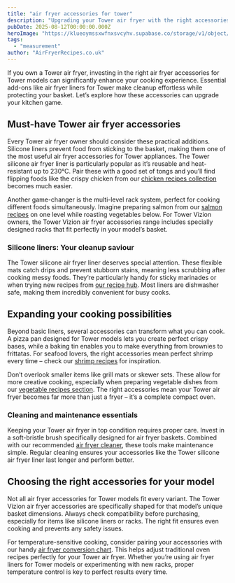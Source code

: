 ```yaml
---
title: "air fryer accessories for tower"
description: "Upgrading your Tower air fryer with the right accessories can transform your cooking experience. From silicone liners to handy racks, these add-ons make cleanup easier and expand your recipe options. Let’s explore the best accessories to get the most out of your appliance."
pubDate: 2025-08-12T00:00:00.000Z
heroImage: "https://klueoymssxwfnxsvcyhv.supabase.co/storage/v1/object/public/md/air-fryer-accessories-for-tower-89d25df8.png"
tags:
  - "measurement"
author: "AirFryerRecipes.co.uk"
---
```


<p id="">If you own a Tower air fryer, investing in the right air fryer accessories for Tower models can significantly enhance your cooking experience. Essential add-ons like air fryer liners for Tower make cleanup effortless while protecting your basket. Let’s explore how these accessories can upgrade your kitchen game.</p><h2 id="">Must-have Tower air fryer accessories</h2><p id="">Every Tower air fryer owner should consider these practical additions. Silicone liners prevent food from sticking to the basket, making them one of the most useful air fryer accessories for Tower appliances. The Tower silicone air fryer liner is particularly popular as it’s reusable and heat-resistant up to 230°C. Pair these with a good set of tongs and you’ll find flipping foods like the crispy chicken from our <a href="https://www.airfryerrecipe.co.uk/recipe-category/chicken" id="">chicken recipes collection</a> becomes much easier.</p><p id="">Another game-changer is the multi-level rack system, perfect for cooking different foods simultaneously. Imagine preparing salmon from our <a href="https://www.airfryerrecipe.co.uk/recipe-category/salmon" id="">salmon recipes</a> on one level while roasting vegetables below. For Tower Vizion owners, the Tower Vizion air fryer accessories range includes specially designed racks that fit perfectly in your model’s basket.</p><h3 id="">Silicone liners: Your cleanup saviour</h3><p id="">The Tower silicone air fryer liner deserves special attention. These flexible mats catch drips and prevent stubborn stains, meaning less scrubbing after cooking messy foods. They’re particularly handy for sticky marinades or when trying new recipes from <a href="https://www.airfryerrecipe.co.uk/recipes" id="">our recipe hub</a>. Most liners are dishwasher safe, making them incredibly convenient for busy cooks.</p><h2 id="">Expanding your cooking possibilities</h2><p id="">Beyond basic liners, several accessories can transform what you can cook. A pizza pan designed for Tower models lets you create perfect crispy bases, while a baking tin enables you to make everything from brownies to frittatas. For seafood lovers, the right accessories mean perfect shrimp every time – check our <a href="https://www.airfryerrecipe.co.uk/recipe-category/shrimp" id="">shrimp recipes</a> for inspiration.</p><p id="">Don’t overlook smaller items like grill mats or skewer sets. These allow for more creative cooking, especially when preparing vegetable dishes from our <a href="https://www.airfryerrecipe.co.uk/recipe-category/vegetables" id="">vegetable recipes section</a>. The right accessories mean your Tower air fryer becomes far more than just a fryer – it’s a complete compact oven.</p><h3 id="">Cleaning and maintenance essentials</h3><p id="">Keeping your Tower air fryer in top condition requires proper care. Invest in a soft-bristle brush specifically designed for air fryer baskets. Combined with our recommended <a href="https://www.airfryerrecipe.co.uk/air-fryer-cleaner" id="">air fryer cleaner</a>, these tools make maintenance simple. Regular cleaning ensures your accessories like the Tower silicone air fryer liner last longer and perform better.</p><h2 id="">Choosing the right accessories for your model</h2><p id="">Not all air fryer accessories for Tower models fit every variant. The Tower Vizion air fryer accessories are specifically shaped for that model’s unique basket dimensions. Always check compatibility before purchasing, especially for items like silicone liners or racks. The right fit ensures even cooking and prevents any safety issues.</p><p id="">For temperature-sensitive cooking, consider pairing your accessories with our handy <a href="https://www.airfryerrecipe.co.uk/air-fryer-conversion-chart" id="">air fryer conversion chart</a>. This helps adjust traditional oven recipes perfectly for your Tower air fryer. Whether you’re using air fryer liners for Tower models or experimenting with new racks, proper temperature control is key to perfect results every time.</p>